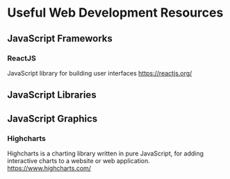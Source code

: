 # Useful Web Development Resources

## JavaScript Frameworks

### ReactJS
JavaScript library for building user interfaces
<https://reactjs.org/>

## JavaScript Libraries


## JavaScript Graphics


### Highcharts
Highcharts is a charting library written in pure JavaScript, for adding interactive charts to a website or web application. 
<https://www.highcharts.com/>
